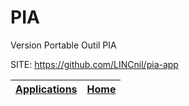 # PIA
 
 Version Portable Outil PIA
 
 SITE: https://github.com/LINCnil/pia-app

 | [Applications](https://portable-linux-apps.github.io/apps.html) | [Home](https://portable-linux-apps.github.io)
 | --- | --- |
